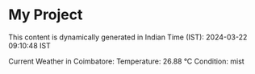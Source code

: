 # My Project

This content is dynamically generated in Indian Time (IST): 2024-03-22 09:10:48 IST


Current Weather in Coimbatore:
Temperature: 26.88 °C
Condition: mist
